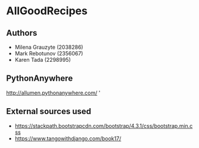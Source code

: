 # AllGoodRecipes

## Authors
*	Milena Grauzyte (2038286)
*	Mark Rebotunov (2356067)
* Karen Tada (2298995)

## PythonAnywhere
http://allumen.pythonanywhere.com/
'
## External sources used
*	https://stackpath.bootstrapcdn.com/bootstrap/4.3.1/css/bootstrap.min.css
*	https://www.tangowithdjango.com/book17/
